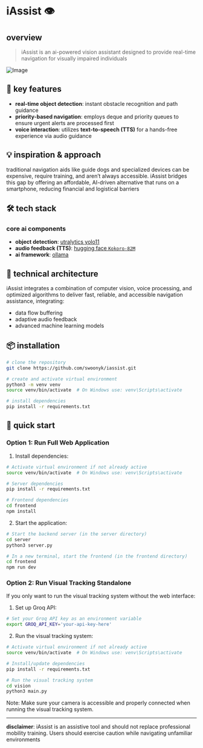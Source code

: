 # iAssist 👁️

## overview
> iAssist is an ai-powered vision assistant designed to provide real-time navigation for visually impaired individuals

![Image](https://github.com/user-attachments/assets/99750507-600b-45f8-a779-f43d26903a82)

## 🚀 key features
- **real-time object detection**: instant obstacle recognition and path guidance
- **priority-based navigation**: employs deque and priority queues to ensure urgent alerts are processed first
- **voice interaction**: utilizes **text-to-speech (TTS)** for a hands-free experience via audio guidance

## 💡 inspiration & approach
traditional navigation aids like guide dogs and specialized devices can be expensive, require training, and aren’t always accessible. iAssist bridges this gap by offering an affordable, AI-driven alternative that runs on a smartphone, reducing financial and logistical barriers
## 🛠 tech stack
### core ai components
- **object detection**: [utralytics yolo11](https://docs.ultralytics.com/models/yolo11/)
- **audio feedback (TTS)**: [hugging face `Kokoro-82M`](https://huggingface.co/hexgrad/Kokoro-82M)
- **ai framework**: [ollama](https://ollama.com/)

## 🧠 technical architecture
iAssist integrates a combination of computer vision, voice processing, and optimized algorithms to deliver fast, reliable, and accessible navigation assistance, integrating:
- data flow buffering 
- adaptive audio feedback
- advanced machine learning models

## 📦 installation
```bash
# clone the repository
git clone https://github.com/swoonyk/iassist.git

# create and activate virtual environment
python3 -m venv venv
source venv/bin/activate  # On Windows use: venv\Scripts\activate

# install dependencies
pip install -r requirements.txt
```
## 🚦 quick start

### Option 1: Run Full Web Application
1. Install dependencies:
```bash
# Activate virtual environment if not already active
source venv/bin/activate  # On Windows use: venv\Scripts\activate

# Server dependencies
pip install -r requirements.txt

# Frontend dependencies
cd frontend
npm install
```

2. Start the application:
```bash
# Start the backend server (in the server directory)
cd server
python3 server.py

# In a new terminal, start the frontend (in the frontend directory)
cd frontend
npm run dev
```

### Option 2: Run Visual Tracking Standalone
If you only want to run the visual tracking system without the web interface:

1. Set up Groq API:
```bash
# Set your Groq API key as an environment variable
export GROQ_API_KEY='your-api-key-here'
```

2. Run the visual tracking system:
```bash
# Activate virtual environment if not already active
source venv/bin/activate  # On Windows use: venv\Scripts\activate

# Install/update dependencies
pip install -r requirements.txt

# Run the visual tracking system
cd vision
python3 main.py
```

Note: Make sure your camera is accessible and properly connected when running the visual tracking system.

---
**disclaimer**: iAssist is an assistive tool and should not replace professional mobility training. Users should exercise caution while navigating unfamiliar environments
